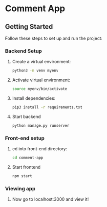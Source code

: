 # Comment App

## Getting Started

Follow these steps to set up and run the project:

### Backend Setup
1. Create a virtual environment:
   ```sh
   python3 -m venv myenv
2. Activate virtual environment:
   ```sh
   source myenv/bin/activate
3. Install dependencies:
   ```sh
   pip3 install -r requirements.txt
4. Start backend
   ```sh
   python manage.py runserver   

### Front-end setup
1. cd into front-end directory:
   ```sh
   cd comment-app
2. Start frontend
   ```sh
   npm start

### Viewing app
1. Now go to localhost:3000 and view it!

